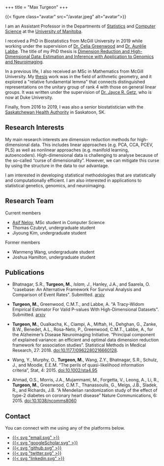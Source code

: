 +++
title = "Max Turgeon"
+++

{{< figure class="avatar" src="/avatar.jpeg" alt="avatar">}}

I am an Assistant Professor in the Departments of [Statistics](https://sci.umanitoba.ca/statistics/) and [Computer Science](https://sci.umanitoba.ca/cs/) at the [University of Manitoba](https://umanitoba.ca/).

I received a PhD in Biostatistics from McGill University in 2019 while working under the supervision of [Dr. Celia Greenwood](https://greenwoodlab.github.io/) and [Dr. Aurélie Labbe](https://chairesd.hec.ca/en/). The title of my PhD thesis is [Dimension Reduction and High-Dimensional Data: Estimation and Inference with Application to Genomics and Neuroimaging](theses/MaximeTurgeon_PhDthesis.pdf).

In a previous life, I also received an MSc in Mathematics from McGill University. My [thesis](thesis.pdf) work was in the field of arithmetic geometry, and it explored a "relative fundamental lemma" that connects distinguished representations on the unitary group of rank 4 with those on general linear groups. It was written under the supervision of [Dr. Jayce R. Getz](https://sites.duke.edu/jgetz/), who is now at Duke University.

Finally, from 2016 to 2019, I was also a senior biostatistician with the [Saskatchewan Health Authority](https://www.saskhealthauthority.ca/) in Saskatoon, SK.

## Research Interests

My main research interests are dimension reduction methods for high-dimensional data. This includes linear approaches (e.g. PCA, CCA, PCEV, PLS) as well as nonlinear approaches (e.g. manifold learning, autoencoders). High-dimensional data is challenging to analyse because of the so-called “curse of dimensionality”. However, we can mitigate this curse by using the structure in the data to our advantage.

I am interested in developing statistical methodologies that are statistically and computationally efficient. I am also interested in applications to statistical genetics, genomics, and neuroimaging.

## Research Team

Current members

  - [Asif Neloy](https://aaneloy.netlify.app/), MSc student in Computer Science
  - Thomas Czubryt, undergraduate student
  - Jiyoung Kim, undergraduate student

Former members

  - Wanmeng Wang, undergraduate student
  - Joshua Hamilton, undergraduate student

## Publications

  - Bhatnagar, S.R., **Turgeon, M.**, *Islam, J.*, Hanley, J.A., and Saarela, O. "casebase: An Alternative Framework For Survival Analysis and Comparison of Event Rates". Submitted. [arxiv](https://arxiv.org/abs/2009.10264)

  - **Turgeon, M.**, Greenwood, C.M.T., and Labbe, A. "A Tracy-Widom Empirical Estimator For Valid P-values With High-Dimensional Datasets". Submitted. [arxiv](https://arxiv.org/abs/1811.07356)

  - **Turgeon, M.**, Oualkacha, K., Ciampi, A., Miftah, H., Dehghan, G., Zanke, B.W., Benedet, A.L., Rosa-Neto, P., Greenwood, C.M.T., Labbe, A., for the Alzheimer’s Disease Neuroimaging Initiative. “Principal component of explained variance: an efficient and optimal data dimension reduction framework for association studies”. Statistical Methods in Medical Research, 27: 2018. [doi:10.1177/0962280216660128](https://dx.doi.org/10.1177/0962280216660128).

  - Wang, Y., Murphy, O., **Turgeon, M.**, Wang, Z.Y., Bhatnagar, S.R., Schulz, J., and Moodie, E.E.M. “The perils of quasi-likelihood information criteria”, Stat, 4: 2015. [doi:10.1002/sta4.95](https://dx.doi.org/10.1002/sta4.95)

  - Ahmad, O.S., Morris, J.A., Mujammami, M., Forgetta, V., Leong, A., Li, R., **Turgeon, M.**, Greenwood, C.M.T., Thanassoulis, G., Meigs, J.B., Sladek, R., and Richards, J.B. “A Mendelian randomization study of the effect of type-2 diabetes on coronary heart disease” Nature Communications, 6: 2015. [doi:10.1038/ncomms8060](https://dx.doi.org/10.1038/ncomms8060)

## Contact

You can connect with me using any of the platforms below.

<div class="social">
  <ul class="share-icons">
    <!-- Email -->
    <li>
      <a href="mailto:max.turgeon@umanitoba.ca" class="share-btn">
        {{< svg "email.svg" >}}
      </a>
    </li>
    <!-- Google Scholar -->
    <li>
      <a href="https://scholar.google.com/citations?authorid=Maxime Turgeon" class="share-btn">
        {{< svg "googleScholar.svg" >}}
      </a>
    </li>
    <!-- GitHub -->
    <li>
      <a href="https://github.com/turgeonmaxime" class="share-btn">
        {{< svg "github.svg" >}}
      </a>
    </li>
    <!-- Twitter -->
    <li>
      <a href="https://twitter.com/mturg1989" class="share-btn">
        {{< svg "twitter.svg" >}}
      </a>
    </li>
    <!-- LinkedIn -->
    <li>
      <a href="https://www.linkedin.com/in/maxime-turgeon-a472a8114/" class="share-btn">
        {{< svg "linkedin.svg" >}}
      </a>
    </li>
  </ul>
</div>
